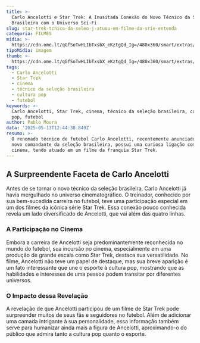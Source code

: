 ```yaml
---
title: >-
  Carlo Ancelotti e Star Trek: A Inusitada Conexão do Novo Técnico da Seleção
  Brasileira com o Universo Sci-Fi
slug: star-trek-tcnico-da-seleo-j-atuou-em-filme-da-srie-entenda
categoria: FILMES
midia: >-
  https://cdn.ome.lt/qGfSoTwHLIbTxsbX_eKztgQd_Ig=/480x360/smart/extras/conteudos/Captura_de_tela_2025-05-13_071210.png
tipoMidia: imagem
thumb: >-
  https://cdn.ome.lt/qGfSoTwHLIbTxsbX_eKztgQd_Ig=/480x360/smart/extras/conteudos/Captura_de_tela_2025-05-13_071210.png
tags:
  - Carlo Ancelotti
  - Star Trek
  - cinema
  - técnico da seleção brasileira
  - cultura pop
  - futebol
keywords: >-
  Carlo Ancelotti, Star Trek, cinema, técnico da seleção brasileira, cultura
  pop, futebol
author: Pablo Moura
data: '2025-05-13T12:44:38.849Z'
resumo: >-
  O renomado técnico de futebol Carlo Ancelotti, recentemente anunciado como o
  novo comandante da seleção brasileira, possui uma curiosa ligação com o
  cinema, tendo atuado em um filme da franquia Star Trek.
---
```


## A Surpreendente Faceta de Carlo Ancelotti

Antes de se tornar o novo técnico da seleção brasileira, Carlo Ancelotti já havia mergulhado no universo cinematográfico. O treinador, conhecido por sua bem-sucedida carreira no futebol, teve uma participação especial em um dos filmes da icônica série Star Trek. Essa conexão pouco conhecida revela um lado diversificado de Ancelotti, que vai além das quatro linhas.

### A Participação no Cinema

Embora a carreira de Ancelotti seja predominantemente reconhecida no mundo do futebol, sua incursão no cinema, especialmente em uma produção de grande escala como Star Trek, destaca sua versatilidade. No filme, Ancelotti não teve um papel de destaque, mas sua breve aparição é um fato interessante que une o esporte à cultura pop, mostrando que as habilidades e interesses de uma pessoa podem transitar por diferentes universos.

### O Impacto dessa Revelação

A revelação de que Ancelotti participou de um filme de Star Trek pode surpreender muitos de seus fãs e seguidores no futebol. Além de adicionar uma camada intrigante à sua personalidade, essa informação também serve para humanizar ainda mais a figura de Ancelotti, aproximando-o do público que admira tanto a cultura pop quanto o esporte.
